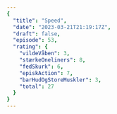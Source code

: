 ```yaml
---
{
  "title": "Speed",
  "date": "2023-03-21T21:19:17Z",
  "draft": false,
  "episode": 53,
  "rating": {
    "vildeVåben": 3,
    "stærkeOneliners": 8,
    "fedSkurk": 6,
    "episkAction": 7,
    "barHudOgStoreMuskler": 3,
    "total": 27
  }
}
---
```


